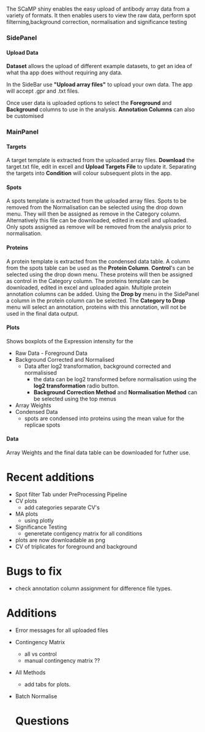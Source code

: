 The SCaMP shiny enables the easy upload of antibody array data from a variety of formats. It then enables users to view the raw data, perform spot filterning,background correction, normalisation and significance testing


### SidePanel

#### Upload Data

**Dataset** allows the upload of different example datasets, to get an idea of what tha app does without requiring any data.

In the SideBar use **"Upload array files"** to upload your own data. The app will accept .gpr and .txt files. 

Once user data is uploaded options to select the **Foreground** and **Background** columns to use in the analysis. 
**Annotation Columns** can also be customised

### MainPanel

#### Targets
A target template is extracted from the uploaded array files. **Download** the target.txt file, edit in excell and **Upload Targets File** to update it. Separating the targets into  **Condition** will colour subsequent plots in the app.

#### Spots

A spots template is extracted from the uploaded array files. Spots to be removed from the Normalisation can be selected using the drop down menu. They will then be assigned as remove in the Category column. Alternatively this file can be downloaded, edited in excell and uploaded. Only spots assigned as remove will be removed from the analysis prior to normalisation. 

#### Proteins

A protein template is extracted from the condensed data table. A column from the spots table can be used as the **Protein Column**. **Control**'s can be selected using the drop down menu. These proteins will then be assigned as control in the Category column. 
The proteins template can be downloaded, edited in excel and uploaded again. Multiple protein annotation columns can be added. Using the **Drop by** menu in the SidePanel a column in the protein column can be selected. The **Category to Drop** menu will select an annotation, proteins with this annotation, will not be used in the final data output. 

#### Plots

Shows boxplots of the Expression intensity for the 
- Raw Data
		- Foreground Data 
- Background Corrected and Normalised
	- Data after log2 transformation, background corrected and normalisised
		- the data can be log2 transformed before normalisation using the **log2 transformation** radio button.
		- **Background Correction Method** and **Normalisation Method** can be selected using the top menus
- Array Weights
- Condensed Data
	- spots are condensed into proteins using the mean value for the replicae spots
	
#### Data

Array Weights and the final data table can be downloaded for futher use. 





# Recent additions 

- Spot filter Tab under PreProcessing Pipeline
- CV plots 
	- add categories separate CV's
- MA plots
	- using plotly
- Significance Testing
	- generetate contigency matrix for all conditions
- plots are now downloadable as png
- CV of triplicates for foreground and background 

	
	
#	Bugs to fix
	
- check annotation column assignment for difference file types. 


# Additions

- Error messages for all uploaded files
	
- Contingency Matrix
	- all vs control
	- manual contingency matrix ??
	
- All Methods
	- add tabs for plots. 
	
- Batch Normalise
	
	# Questions

	